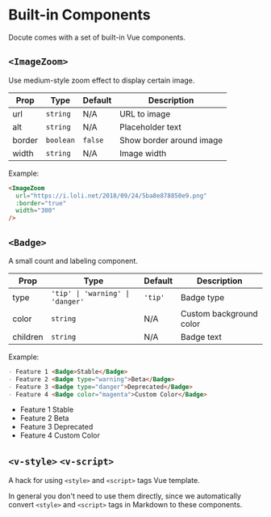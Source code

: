 # Built-in Components

Docute comes with a set of built-in Vue components.

## `<ImageZoom>`

Use medium-style zoom effect to display certain image.

|Prop|Type|Default|Description|
|---|---|---|---|
|url|`string`|N/A|URL to image|
|alt|`string`|N/A|Placeholder text|
|border|`boolean`|`false`|Show border around image|
|width|`string`|N/A|Image width|

Example: 

```markdown
<ImageZoom 
  url="https://i.loli.net/2018/09/24/5ba8e878850e9.png" 
  :border="true" 
  width="300"
/>
```

<ImageZoom url="https://i.loli.net/2018/09/24/5ba8e878850e9.png" :border="true" width="300"/>


## `<Badge>`

A small count and labeling component.

|Prop|Type|Default|Description|
|---|---|---|---|
|type|<code>'tip' &#x7C; 'warning' &#x7C; 'danger'</code>|`'tip'`|Badge type|
|color|`string`|N/A|Custom background color|
|children|`string`|N/A|Badge text|

Example:

```markdown
- Feature 1 <Badge>Stable</Badge>
- Feature 2 <Badge type="warning">Beta</Badge>
- Feature 3 <Badge type="danger">Deprecated</Badge>
- Feature 4 <Badge color="magenta">Custom Color</Badge>
```

- Feature 1 <Badge>Stable</Badge>
- Feature 2 <Badge type="warning">Beta</Badge>
- Feature 3 <Badge type="danger">Deprecated</Badge>
- Feature 4 <Badge color="magenta">Custom Color</Badge>

## `<v-style>` `<v-script>`

A hack for using `<style>` and `<script>` tags Vue template.

In general you don't need to use them directly, since we automatically convert `<style>` and `<script>` tags in Markdown to these components.
